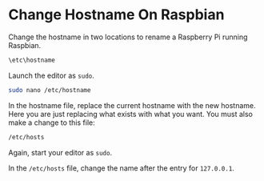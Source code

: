 # Change Hostname On Raspbian

Change the hostname in two locations to rename a Raspberry Pi running Raspbian.

```bash
\etc\hostname
```

Launch the editor as `sudo`.

```bash
sudo nano /etc/hostname
```

In the hostname file, replace the current hostname with the new hostname.
Here you are just replacing what exists with what you want.
You must also make a change to this file:

```bash
/etc/hosts
```

Again, start your editor as `sudo`.

In the `/etc/hosts` file, change the name after the entry for `127.0.0.1`.
